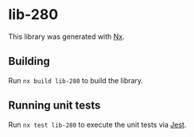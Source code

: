 # lib-280

This library was generated with [Nx](https://nx.dev).

## Building

Run `nx build lib-280` to build the library.

## Running unit tests

Run `nx test lib-280` to execute the unit tests via [Jest](https://jestjs.io).
